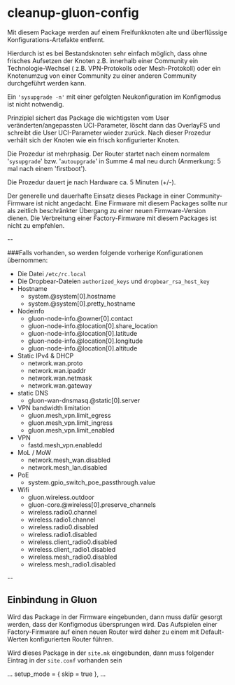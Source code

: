 # cleanup-gluon-config

Mit diesem Package werden auf einem Freifunkknoten alte und überflüssige Konfigurations-Artefakte entfernt. 

Hierdurch ist es bei Bestandsknoten sehr einfach möglich, dass ohne frisches Aufsetzen der Knoten z.B. innerhalb einer Community ein Technologie-Wechsel ( z.B. VPN-Protokolls oder Mesh-Protokoll) oder ein Knotenumzug von einer Community zu einer anderen Community durchgeführt werden kann.

Ein `'sysupgrade -n'` mit einer gefolgten Neukonfiguration im Konfigmodus ist nicht notwendig. 

Prinzipiel sichert das Package die wichtigsten vom User veränderten/angepassten UCI-Parameter, löscht dann das OverlayFS und schreibt die User UCI-Parameter wieder zurück. Nach dieser Prozedur verhält sich der Knoten wie ein frisch konfigurierter Knoten.

Die Prozedur ist mehrphasig. Der Router startet nach einem normalem '`sysupgrade`' bzw. '`autoupgrade`' in Summe 4 mal neu durch (Anmerkung: 5 mal nach einem 'firstboot').  

Die Prozedur dauert je nach Hardware ca. 5 Minuten (+/-).

Der generelle und dauerhafte Einsatz dieses Package in einer Community-Firmware ist nicht angedacht. Eine Firmware mit diesem Packages sollte nur als zeitlich beschränkter Übergang zu einer neuen Firmware-Version dienen. Die Verbreitung einer Factory-Firmware mit diesem Packages ist nicht zu empfehlen. 

--

###Falls vorhanden, so werden folgende vorherige Konfigurationen übernommen:
  
  - Die Datei `/etc/rc.local`
  - Die Dropbear-Dateien `authorized_keys` und `dropbear_rsa_host_key`
  - Hostname
    - system.@system[0].hostname
    - system.@system[0].pretty_hostname
  - Nodeinfo
    - gluon-node-info.@owner[0].contact
    - gluon-node-info.@location[0].share_location
    - gluon-node-info.@location[0].latitude
    - gluon-node-info.@location[0].longitude
    - gluon-node-info.@location[0].altitude
  - Static IPv4 & DHCP
    - network.wan.proto
    - network.wan.ipaddr
    - network.wan.netmask
    - network.wan.gateway
  - static DNS
    - gluon-wan-dnsmasq.@static[0].server
  - VPN bandwidth limitation
    - gluon.mesh_vpn.limit_egress
    - gluon.mesh_vpn.limit_ingress
    - gluon.mesh_vpn.limit_enabled
  - VPN
    - fastd.mesh_vpn.enabledd
  - MoL / MoW
    - network.mesh_wan.disabled
    - network.mesh_lan.disabled
  - PoE
    - system.gpio_switch_poe_passthrough.value
  - Wifi
    - gluon.wireless.outdoor
    - gluon-core.@wireless[0].preserve_channels
    - wireless.radio0.channel
    - wireless.radio1.channel
    - wireless.radio0.disabled
    - wireless.radio1.disabled
    - wireless.client_radio0.disabled
    - wireless.client_radio1.disabled
    - wireless.mesh_radio0.disabled
    - wireless.mesh_radio1.disabled

--

## Einbindung in Gluon
Wird das Package in der Firmware eingebunden, dann muss dafür gesorgt werden, dass der Konfigmodus übersprungen wird. Das Aufspielen einer Factory-Firmware auf einen neuen Router wird daher zu einem mit Default-Werten konfigurierten Router führen. 

Wird dieses Package in der `site.mk` eingebunden, dann muss folgender Eintrag in der `site.conf` vorhanden sein

...
  setup_mode = {
    skip = true
    },
...  